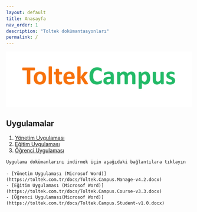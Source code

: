 ```yaml
---
layout: default
title: Anasayfa
nav_order: 1
description: "Toltek dokümantasyonları"
permalink: /
---
```


![ToltekCampus](docs/media/logo.png)

## Uygulamalar

1. [Yönetim Uygulaması](docs/manage) 
2. [Eğitim Uygulaması](docs/course)   
3. [Öğrenci Uygulaması](docs/student)


```
Uygulama dokümanlarını indirmek için aşağıdaki bağlantılara tıklayın

- [Yönetim Uygulaması (Microsof Word)](https://toltek.com.tr/docs/Toltek.Campus.Manage-v4.2.docx)
- [Eğitim Uygulaması (Microsof Word)](https://toltek.com.tr/docs/Toltek.Campus.Course-v3.3.docx)
- [Öğrenci Uygulaması(Microsof Word)](https://toltek.com.tr/docs/Toltek.Campus.Student-v1.0.docx)

```